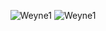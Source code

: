 <p align="center">
  <img scr="https://www.codewars.com/users/Weyne1/badges/small" alt="Weyne1"/>
  <img scr="https://komarev.com/ghpvc/?username=Weyne1&color=6487fa&style=flat" alt="Weyne1"/>
</p>
